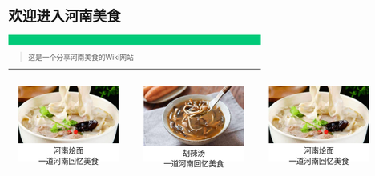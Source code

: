 # 欢迎进入河南美食

<div style="height: 20px;background-color: #00CA79">
</div>


> 这是一个分享河南美食的Wiki网站

___


<div style="background: aquamarine;position: absolute;">
    <div style="background-color: white;width: 200px;height: 150px;margin: 20px;position: absolute;">
        <img src="img/huimian.png";width="100%";height="80%">
        <div style="font-size:15px;text-align: center;font-family: 'Bookman Old Style'"><a href="laravel/base/1.%20河南烩面.md">河南烩面</a><br>一道河南回忆美食</div>
    </div>
    <div style="background: white;width: 200px;height: 150px;margin:20px;position: absolute;left: 250px;">
         <img src="img/hulatang.png";width="100%";height="70%">
        <div style="font-size:15px;text-align: center;font-family: 'Bookman Old Style'">胡辣汤<br>一道河南回忆美食</div>
    </div>
    <div style="background-color: white;width: 200px;height: 150px;margin: 20px;position: absolute;left: 500px;">
        <img src="img/huimian.png";width="100%";height="80%">
        <div style="font-size:15px;text-align: center;font-family: 'Bookman Old Style'">河南烩面<br>一道河南回忆美食</div>
    </div>
    <div style="background: white;width: 200px;height: 150px;margin:20px;position: absolute;left: 750px;">
         <img src="img/hulatang.png";width="100%";height="70%">
        <div style="font-size:15px;text-align: center;font-family: 'Bookman Old Style'">胡辣汤<br>一道河南回忆美食</div>
    </div>
</div>




<br>
<br>
<br>
<br>
<br>
<br>
<br>
<br>
<br>
<br>
<br>
<br>
<br>
<br>
<br>
<br>